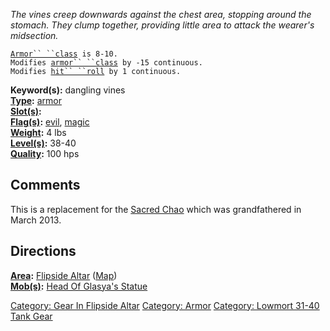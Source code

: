 *The vines creep downwards against the chest area, stopping around the
stomach. They clump together, providing little area to attack the
wearer's midsection.*

[`Armor`` ``class`](Armor_Values.md "wikilink")` is 8-10.`  
`Modifies `[`armor`` ``class`](Armor_Class.md "wikilink")` by -15 continuous.`  
`Modifies `[`hit`` ``roll`](Hit_Roll.md "wikilink")` by 1 continuous.`

**Keyword(s):** dangling vines  
**[Type](:Category:_Object_Types.md "wikilink"):**
[armor](:Category:_Armor.md "wikilink")  
**[Slot(s)](Object_Slots.md "wikilink"):** <worn around neck>  
**[Flag(s)](:Category:_Object_Flags.md "wikilink"):**
[evil](Evil_Flag.md "wikilink"), [magic](Magic_Flag.md "wikilink")  
**[Weight](Object_Weight.md "wikilink"):** 4 lbs  
**[Level(s)](Object_Level.md "wikilink"):** 38-40  
**[Quality](Object_Quality.md "wikilink"):** 100 hps  

## Comments

This is a replacement for the [Sacred Chao](Sacred_Chao "wikilink")
which was grandfathered in March 2013.

## Directions

**[Area](:Category:_Areas.md "wikilink"):** [ Flipside
Altar](:Category:_Flipside_Altar.md "wikilink")
([Map](Flipside_Altar_Map.md "wikilink"))  
**[Mob(s)](:Category:_Mobs.md "wikilink"):** [Head Of Glasya's
Statue](Head_Of_Glasya's_Statue "wikilink")  

[Category: Gear In Flipside
Altar](Category:_Gear_In_Flipside_Altar "wikilink") [Category:
Armor](Category:_Armor "wikilink") [Category: Lowmort 31-40 Tank
Gear](Category:_Lowmort_31-40_Tank_Gear "wikilink")

